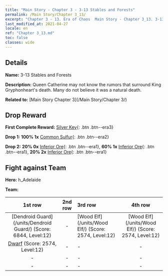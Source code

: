```yaml
---
title: "Main Story - Chapter 3 - 3-13 Stables and Forests"
permalink: /Main Story/Chapter 3_13/
excerpt: "Chapter 3 - 13. Era of Chaos  Main Story - Chapter 3_13. 3-13 Stables and Forests"
last_modified_at: 2021-04-27
locale: en
ref: "Chapter 3_13.md"
toc: false
classes: wide
---
```


## Details

 **Name:** 3-13 Stables and Forests

 **Description:** Queen Catherine may not know the rumors that surround King Gryphonheart's death. Many do not believe it was a natural death.

 **Related to:** [Main Story Chapter 3](/Main Story/Chapter 3/)

## Drop Reward

 **First Complete Reward:** [Silver Key](/Items/con_693/){: .btn .btn--era3}

 **Drop 1:** **100% 1x** [Common Sulfur](/Items/mat_9/){: .btn .btn--era2}

 **Drop 2:** **20% 0x** [Inferior Ore](/Items/mat_1/){: .btn .btn--era1}, **60% 1x** [Inferior Ore](/Items/mat_1/){: .btn .btn--era1}, **20% 2x** [Inferior Ore](/Items/mat_1/){: .btn .btn--era1}


## Fight against Team
 **Hero:** h_Adelaide

 **Team:**


  | 1st row | 2nd row | 3rd row | 4th row |
  |:----:|:----:|:----|:----:|
  | [Dendroid Guard](/units/Dendroid Guard/) (Score: 6844, Level:12)  | - | [Wood Elf](/units/Wood Elf/) (Score: 2574, Level:12)  | [Wood Elf](/units/Wood Elf/) (Score: 2574, Level:12)  |
  | [Dwarf](/units/Dwarf/) (Score: 2574, Level:12)  | - | - | - |
  | - | - | - | - |
  | - | - | - | - |


